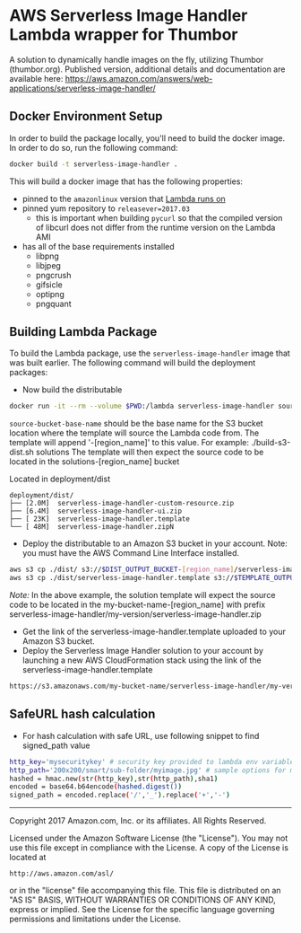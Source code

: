 # AWS Serverless Image Handler Lambda wrapper for Thumbor

A solution to dynamically handle images on the fly, utilizing Thumbor (thumbor.org).
Published version, additional details and documentation are available here: https://aws.amazon.com/answers/web-applications/serverless-image-handler/

## Docker Environment Setup

In order to build the package locally, you'll need to build the docker image. In order to do so, run the following command:

```bash
docker build -t serverless-image-handler .
```

This will build a docker image that has the following properties:

- pinned to the `amazonlinux` version that [Lambda runs on](https://docs.aws.amazon.com/lambda/latest/dg/current-supported-versions.html)
- pinned yum repository to `releasever=2017.03`
  - this is important when building `pycurl` so that the compiled version of libcurl does not differ from the runtime version on the Lambda AMI
- has all of the base requirements installed
  - libpng
  - libjpeg
  - pngcrush
  - gifsicle
  - optipng
  - pngquant

## Building Lambda Package

To build the Lambda package, use the `serverless-image-handler` image that was built earlier. The following command will build the deployment packages:

- Now build the distributable

```bash
docker run -it --rm --volume $PWD:/lambda serverless-image-handler source-bucket-base-name $VERSION
```

`source-bucket-base-name` should be the base name for the S3 bucket location where the template will source the Lambda code from.
The template will append '-[region_name]' to this value.
For example: ./build-s3-dist.sh solutions
The template will then expect the source code to be located in the solutions-[region_name] bucket

Located in deployment/dist

```
deployment/dist/
├── [2.0M]  serverless-image-handler-custom-resource.zip
├── [6.4M]  serverless-image-handler-ui.zip
├── [ 23K]  serverless-image-handler.template
└── [ 48M]  serverless-image-handler.zipN
```

- Deploy the distributable to an Amazon S3 bucket in your account. Note: you must have the AWS Command Line Interface installed.

```bash
aws s3 cp ./dist/ s3://$DIST_OUTPUT_BUCKET-[region_name]/serverless-image-handler/$VERSION/ --recursive --exclude "*" --include "*.zip"
aws s3 cp ./dist/serverless-image-handler.template s3://$TEMPLATE_OUTPUT_BUCKET/serverless-image-handler/$VERSION/
```

_Note:_ In the above example, the solution template will expect the source code to be located in the my-bucket-name-[region_name] with prefix serverless-image-handler/my-version/serverless-image-handler.zip

- Get the link of the serverless-image-handler.template uploaded to your Amazon S3 bucket.
- Deploy the Serverless Image Handler solution to your account by launching a new AWS CloudFormation stack using the link of the serverless-image-handler.template

```bash
https://s3.amazonaws.com/my-bucket-name/serverless-image-handler/my-version/serverless-image-handler.template
```

## SafeURL hash calculation

- For hash calculation with safe URL, use following snippet to find signed_path value

```bash
http_key='mysecuritykey' # security key provided to lambda env variable
http_path='200x200/smart/sub-folder/myimage.jpg' # sample options for myimage
hashed = hmac.new(str(http_key),str(http_path),sha1)
encoded = base64.b64encode(hashed.digest())
signed_path = encoded.replace('/','_').replace('+','-')
```

---

Copyright 2017 Amazon.com, Inc. or its affiliates. All Rights Reserved.

Licensed under the Amazon Software License (the "License"). You may not use this file except in compliance with the License. A copy of the License is located at

    http://aws.amazon.com/asl/

or in the "license" file accompanying this file. This file is distributed on an "AS IS" BASIS, WITHOUT WARRANTIES OR CONDITIONS OF ANY KIND, express or implied. See the License for the specific language governing permissions and limitations under the License.
